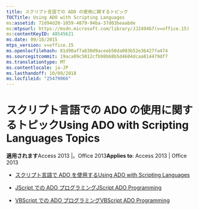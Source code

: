 ```yaml
---
title: スクリプト言語での ADO の使用に関するトピック
TOCTitle: Using ADO with Scripting Languages
ms:assetid: 72d94d20-1059-4879-94ba-37d03beaabde
ms:mtpsurl: https://msdn.microsoft.com/library/JJ249467(v=office.15)
ms:contentKeyID: 48545621
ms.date: 09/18/2015
mtps_version: v=office.15
ms.openlocfilehash: 81d90af7a830d9aceeb50da003b52e36427fa474
ms.sourcegitcommit: 19aca09c5812cfb98b68b5d4604dcaa814479df7
ms.translationtype: MT
ms.contentlocale: ja-JP
ms.lasthandoff: 10/09/2018
ms.locfileid: "25479066"
---
```

# <a name="using-ado-with-scripting-languages-topics"></a><span data-ttu-id="ab6be-102">スクリプト言語での ADO の使用に関するトピック</span><span class="sxs-lookup"><span data-stu-id="ab6be-102">Using ADO with Scripting Languages Topics</span></span>


<span data-ttu-id="ab6be-103">**適用されます**Access 2013 |。Office 2013</span><span class="sxs-lookup"><span data-stu-id="ab6be-103">**Applies to**: Access 2013 | Office 2013</span></span>



  - [<span data-ttu-id="ab6be-104">スクリプト言語で ADO を使用する</span><span class="sxs-lookup"><span data-stu-id="ab6be-104">Using ADO with Scripting Languages</span></span>](using-ado-with-scripting-languages.md)

  - [<span data-ttu-id="ab6be-105">JScript での ADO プログラミング</span><span class="sxs-lookup"><span data-stu-id="ab6be-105">JScript ADO Programming</span></span>](jscript-ado-programming.md)

  - [<span data-ttu-id="ab6be-106">VBScript での ADO プログラミング</span><span class="sxs-lookup"><span data-stu-id="ab6be-106">VBScript ADO Programming</span></span>](vbscript-ado-programming.md)

